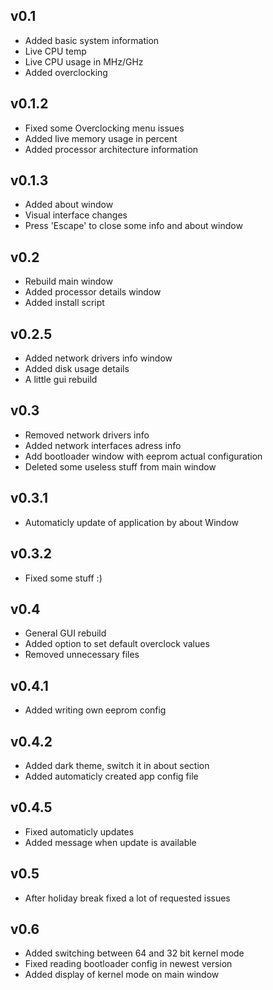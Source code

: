 ## v0.1
* Added basic system information
* Live CPU temp
* Live CPU usage in MHz/GHz
* Added overclocking
## v0.1.2
* Fixed some Overclocking menu issues
* Added live memory usage in percent
* Added processor architecture information
## v0.1.3
* Added about window
* Visual interface changes
* Press 'Escape' to close some info and about window
## v0.2
* Rebuild main window
* Added processor details window
* Added install script
## v0.2.5
* Added network drivers info window
* Added disk usage details
* A little gui rebuild
## v0.3
* Removed network drivers info
* Added network interfaces adress info
* Add bootloader window with eeprom actual configuration
* Deleted some useless stuff from main window
## v0.3.1
* Automaticly update of application by about Window
## v0.3.2
* Fixed some stuff :)
## v0.4
* General GUI rebuild
* Added option to set default overclock values
* Removed unnecessary files
## v0.4.1
* Added writing own eeprom config
## v0.4.2
* Added dark theme, switch it in about section
* Added automaticly created app config file
## v0.4.5
* Fixed automaticly updates
* Added message when update is available
## v0.5
* After holiday break fixed a lot of requested issues
## v0.6
* Added switching between 64 and 32 bit kernel mode
* Fixed reading bootloader config in newest version
* Added display of kernel mode on main window
